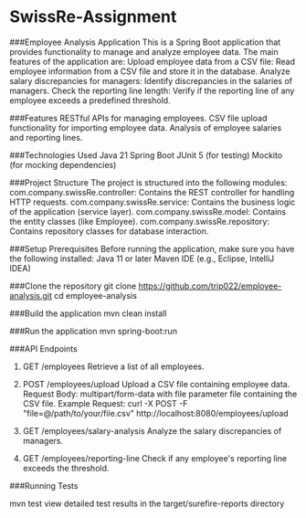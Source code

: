# SwissRe-Assignment
###Employee Analysis Application
This is a Spring Boot application that provides functionality to manage and analyze employee data. The main features of the application are:
Upload employee data from a CSV file: Read employee information from a CSV file and store it in the database.
Analyze salary discrepancies for managers: Identify discrepancies in the salaries of managers.
Check the reporting line length: Verify if the reporting line of any employee exceeds a predefined threshold.

###Features
RESTful APIs for managing employees.
CSV file upload functionality for importing employee data.
Analysis of employee salaries and reporting lines.

###Technologies Used
Java 21
Spring Boot
JUnit 5 (for testing)
Mockito (for mocking dependencies)

###Project Structure
The project is structured into the following modules:
com.company.swissRe.controller: Contains the REST controller for handling HTTP requests.
com.company.swissRe.service: Contains the business logic of the application (service layer).
com.company.swissRe.model: Contains the entity classes (like Employee).
com.company.swissRe.repository: Contains repository classes for database interaction.

###Setup
Prerequisites
Before running the application, make sure you have the following installed:
Java 11 or later
Maven
IDE (e.g., Eclipse, IntelliJ IDEA)


###Clone the repository
git clone https://github.com/trip022/employee-analysis.git
cd employee-analysis

###Build the application
mvn clean install

###Run the application
mvn spring-boot:run


###API Endpoints
1. GET /employees
Retrieve a list of all employees.

2. POST /employees/upload
Upload a CSV file containing employee data.
Request Body: multipart/form-data with file parameter file containing the CSV file.
Example Request:
curl -X POST -F "file=@/path/to/your/file.csv" http://localhost:8080/employees/upload

3. GET /employees/salary-analysis
Analyze the salary discrepancies of managers.

4. GET /employees/reporting-line
Check if any employee's reporting line exceeds the threshold.



###Running Tests

mvn test
view detailed test results in the target/surefire-reports directory
